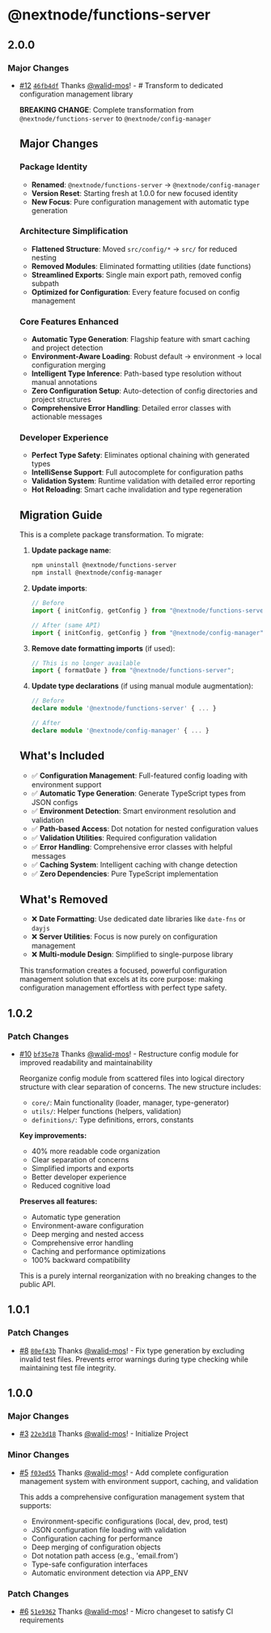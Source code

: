 # @nextnode/functions-server

## 2.0.0

### Major Changes

- [#12](https://github.com/NextNodeSolutions/config-manager/pull/12) [`46fb4df`](https://github.com/NextNodeSolutions/config-manager/commit/46fb4dfedb040f1bf6dc5b0d826aa4e021a06c10) Thanks [@walid-mos](https://github.com/walid-mos)! - # Transform to dedicated configuration management library

  **BREAKING CHANGE**: Complete transformation from `@nextnode/functions-server` to `@nextnode/config-manager`

  ## Major Changes

  ### Package Identity

  - **Renamed**: `@nextnode/functions-server` → `@nextnode/config-manager`
  - **Version Reset**: Starting fresh at 1.0.0 for new focused identity
  - **New Focus**: Pure configuration management with automatic type generation

  ### Architecture Simplification

  - **Flattened Structure**: Moved `src/config/*` → `src/` for reduced nesting
  - **Removed Modules**: Eliminated formatting utilities (date functions)
  - **Streamlined Exports**: Single main export path, removed config subpath
  - **Optimized for Configuration**: Every feature focused on config management

  ### Core Features Enhanced

  - **Automatic Type Generation**: Flagship feature with smart caching and project detection
  - **Environment-Aware Loading**: Robust default → environment → local configuration merging
  - **Intelligent Type Inference**: Path-based type resolution without manual annotations
  - **Zero Configuration Setup**: Auto-detection of config directories and project structures
  - **Comprehensive Error Handling**: Detailed error classes with actionable messages

  ### Developer Experience

  - **Perfect Type Safety**: Eliminates optional chaining with generated types
  - **IntelliSense Support**: Full autocomplete for configuration paths
  - **Validation System**: Runtime validation with detailed error reporting
  - **Hot Reloading**: Smart cache invalidation and type regeneration

  ## Migration Guide

  This is a complete package transformation. To migrate:

  1. **Update package name**:

     ```bash
     npm uninstall @nextnode/functions-server
     npm install @nextnode/config-manager
     ```

  2. **Update imports**:

     ```typescript
     // Before
     import { initConfig, getConfig } from "@nextnode/functions-server";

     // After (same API)
     import { initConfig, getConfig } from "@nextnode/config-manager";
     ```

  3. **Remove date formatting imports** (if used):

     ```typescript
     // This is no longer available
     import { formatDate } from "@nextnode/functions-server";
     ```

  4. **Update type declarations** (if using manual module augmentation):

     ```typescript
     // Before
     declare module '@nextnode/functions-server' { ... }

     // After
     declare module '@nextnode/config-manager' { ... }
     ```

  ## What's Included

  - ✅ **Configuration Management**: Full-featured config loading with environment support
  - ✅ **Automatic Type Generation**: Generate TypeScript types from JSON configs
  - ✅ **Environment Detection**: Smart environment resolution and validation
  - ✅ **Path-based Access**: Dot notation for nested configuration values
  - ✅ **Validation Utilities**: Required configuration validation
  - ✅ **Error Handling**: Comprehensive error classes with helpful messages
  - ✅ **Caching System**: Intelligent caching with change detection
  - ✅ **Zero Dependencies**: Pure TypeScript implementation

  ## What's Removed

  - ❌ **Date Formatting**: Use dedicated date libraries like `date-fns` or `dayjs`
  - ❌ **Server Utilities**: Focus is now purely on configuration management
  - ❌ **Multi-module Design**: Simplified to single-purpose library

  This transformation creates a focused, powerful configuration management solution that excels at its core purpose: making configuration management effortless with perfect type safety.

## 1.0.2

### Patch Changes

- [#10](https://github.com/NextNodeSolutions/functions-server/pull/10) [`bf35e78`](https://github.com/NextNodeSolutions/functions-server/commit/bf35e78c017fa23f2b3825f0c3b39df62441f9ae) Thanks [@walid-mos](https://github.com/walid-mos)! - Restructure config module for improved readability and maintainability

  Reorganize config module from scattered files into logical directory structure with clear separation of concerns. The new structure includes:

  - `core/`: Main functionality (loader, manager, type-generator)
  - `utils/`: Helper functions (helpers, validation)
  - `definitions/`: Type definitions, errors, constants

  **Key improvements:**

  - 40% more readable code organization
  - Clear separation of concerns
  - Simplified imports and exports
  - Better developer experience
  - Reduced cognitive load

  **Preserves all features:**

  - Automatic type generation
  - Environment-aware configuration
  - Deep merging and nested access
  - Comprehensive error handling
  - Caching and performance optimizations
  - 100% backward compatibility

  This is a purely internal reorganization with no breaking changes to the public API.

## 1.0.1

### Patch Changes

- [#8](https://github.com/NextNodeSolutions/functions-server/pull/8) [`80ef43b`](https://github.com/NextNodeSolutions/functions-server/commit/80ef43bb563e1e3f0582d0dd8c300f603dc6208f) Thanks [@walid-mos](https://github.com/walid-mos)! - Fix type generation by excluding invalid test files. Prevents error warnings during type checking while maintaining test file integrity.

## 1.0.0

### Major Changes

- [#3](https://github.com/NextNodeSolutions/functions-server/pull/3) [`22e3d18`](https://github.com/NextNodeSolutions/functions-server/commit/22e3d18659e3f7f8e329147a2201ef90599e4387) Thanks [@walid-mos](https://github.com/walid-mos)! - Initialize Project

### Minor Changes

- [#5](https://github.com/NextNodeSolutions/functions-server/pull/5) [`f03ed55`](https://github.com/NextNodeSolutions/functions-server/commit/f03ed5563d89284d5140245914e7dc6364725433) Thanks [@walid-mos](https://github.com/walid-mos)! - Add complete configuration management system with environment support, caching, and validation

  This adds a comprehensive configuration management system that supports:

  - Environment-specific configurations (local, dev, prod, test)
  - JSON configuration file loading with validation
  - Configuration caching for performance
  - Deep merging of configuration objects
  - Dot notation path access (e.g., 'email.from')
  - Type-safe configuration interfaces
  - Automatic environment detection via APP_ENV

### Patch Changes

- [#6](https://github.com/NextNodeSolutions/functions-server/pull/6) [`51e9362`](https://github.com/NextNodeSolutions/functions-server/commit/51e93624671f9b1ba950b13c62bfa61b023dca80) Thanks [@walid-mos](https://github.com/walid-mos)! - Micro changeset to satisfy CI requirements
